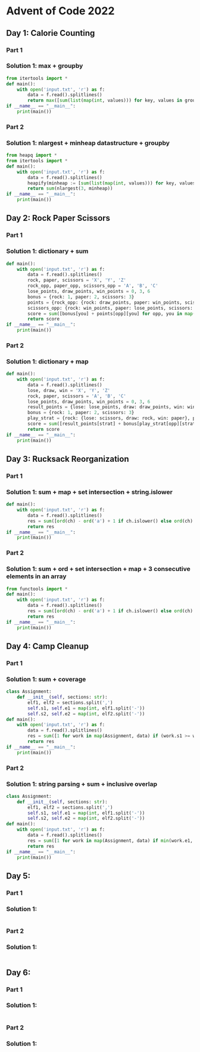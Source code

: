 # Advent of Code 2022

## Day 1: Calorie Counting

### Part 1

### Solution 1:  max + groupby

```py
from itertools import *
def main():
    with open('input.txt', 'r') as f:
        data = f.read().splitlines()
        return max([sum(list(map(int, values))) for key, values in groupby(data, lambda s: s != '') if key])
if __name__ == "__main__":
    print(main())
```

### Part 2

### Solution 1:  nlargest + minheap datastructure + groupby

```py
from heapq import *
from itertools import *
def main():
    with open('input.txt', 'r') as f:
        data = f.read().splitlines()
        heapify(minheap := [sum(list(map(int, values))) for key, values in groupby(data, lambda s: s != '') if key])
        return sum(nlargest(3, minheap))
if __name__ == "__main__":
    print(main())
```

## Day 2: Rock Paper Scissors

### Part 1

### Solution 1:  dictionary + sum

```py
def main():
    with open('input.txt', 'r') as f:
        data = f.read().splitlines()
        rock, paper, scissors = 'X', 'Y', 'Z'
        rock_opp, paper_opp, scissors_opp = 'A', 'B', 'C'
        lose_points, draw_points, win_points = 0, 3, 6
        bonus = {rock: 1, paper: 2, scissors: 3}
        points = {rock_opp: {rock: draw_points, paper: win_points, scissors: lose_points}, paper_opp: {rock: lose_points, paper: draw_points, scissors: win_points}, 
        scissors_opp: {rock: win_points, paper: lose_points, scissors: draw_points}}
        score = sum([bonus[you] + points[opp][you] for opp, you in map(lambda play: play.split(), data)])
        return score
if __name__ == "__main__":
    print(main())
```

### Part 2

### Solution 1:  dictionary + map

```py
def main():
    with open('input.txt', 'r') as f:
        data = f.read().splitlines()
        lose, draw, win = 'X', 'Y', 'Z'
        rock, paper, scissors = 'A', 'B', 'C'
        lose_points, draw_points, win_points = 0, 3, 6
        result_points = {lose: lose_points, draw: draw_points, win: win_points}
        bonus = {rock: 1, paper: 2, scissors: 3}
        play_strat = {rock: {lose: scissors, draw: rock, win: paper}, paper: {lose: rock, draw: paper, win: scissors}, scissors: {lose: paper, draw: scissors, win: rock}}
        score = sum([result_points[strat] + bonus[play_strat[opp][strat]] for opp, strat in map(lambda play: play.split(), data)])
        return score
if __name__ == "__main__":
    print(main())
```

## Day 3: Rucksack Reorganization

### Part 1

### Solution 1: sum + map + set intersection + string.islower

```py
def main():
    with open('input.txt', 'r') as f:
        data = f.read().splitlines()
        res = sum([ord(ch) - ord('a') + 1 if ch.islower() else ord(ch) - ord('A') + 27 for ch in map(lambda rucksack: next(iter(set(rucksack[:len(rucksack)//2]) & set(rucksack[len(rucksack)//2:]))), data)])
        return res
if __name__ == "__main__":
    print(main())
```

### Part 2

### Solution 1:  sum + ord + set intersection + map + 3 consecutive elements in an array

```py
from functools import *
def main():
    with open('input.txt', 'r') as f:
        data = f.read().splitlines()
        res = sum([ord(ch) - ord('a') + 1 if ch.islower() else ord(ch) - ord('A') + 27 for ch in map(lambda i: next(iter(reduce(lambda x, y: x & y, map(set, [data[i-2], data[i-1], data[i]])))) ,range(2, len(data), 3))])
        return res
if __name__ == "__main__":
    print(main())
```

## Day 4: Camp Cleanup

### Part 1

### Solution 1:  sum + coverage

```py
class Assignment:
    def __init__(self, sections: str):
        elf1, elf2 = sections.split(',')
        self.s1, self.e1 = map(int, elf1.split('-'))
        self.s2, self.e2 = map(int, elf2.split('-'))
def main():
    with open('input.txt', 'r') as f:
        data = f.read().splitlines()
        res = sum([1 for work in map(Assignment, data) if (work.s1 >= work.s2 and work.e1 <= work.e2) or (work.s2 >= work.s1 and work.e2 <= work.e1)])
        return res
if __name__ == "__main__":
    print(main())
```

### Part 2

### Solution 1:  string parsing + sum + inclusive overlap

```py
class Assignment:
    def __init__(self, sections: str):
        elf1, elf2 = sections.split(',')
        self.s1, self.e1 = map(int, elf1.split('-'))
        self.s2, self.e2 = map(int, elf2.split('-'))
def main():
    with open('input.txt', 'r') as f:
        data = f.read().splitlines()
        res = sum([1 for work in map(Assignment, data) if min(work.e1, work.e2) - max(work.s1, work.s2) >= 0])
        return res
if __name__ == "__main__":
    print(main())
```

## Day 5:

### Part 1

### Solution 1: 

```py

```

### Part 2

### Solution 1:

```py

```

## Day 6:

### Part 1

### Solution 1: 

```py

```

### Part 2

### Solution 1:

```py

```
